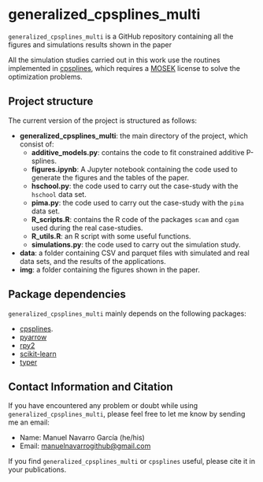 # generalized_cpsplines_multi

`generalized_cpsplines_multi` is a GitHub repository containing all the figures
and simulations results shown in the paper

All the simulation studies carried out in this work use the routines implemented
in [cpsplines](https://github.com/ManuelNavarroGarcia/cpsplines), which requires
a [MOSEK](https://www.mosek.com) license to solve the optimization problems.

## Project structure

The current version of the project is structured as follows:

* **generalized_cpsplines_multi**: the main directory of the project, which
  consist of:
  * **additive_models.py**: contains the code to fit constrained additive
    P-splines.
  * **figures.ipynb**: A Jupyter notebook containing the code used to generate
    the figures and the tables of the paper.
  * **hschool.py**: the code used to carry out the case-study with the `hschool`
    data set.
  * **pima.py**: the code used to carry out the case-study with the `pima`
    data set.
  * **R_scripts.R**: contains the R code of the packages `scam` and `cgam` used
    during the real case-studies.
  * **R_utils.R**: an R script with some useful functions.
  * **simulations.py**: the code used to carry out the simulation study.
* **data**: a folder containing CSV and parquet files with simulated and real
  data sets, and the results of the applications.
* **img**: a folder containing the figures shown in the paper.

## Package dependencies

`generalized_cpsplines_multi` mainly depends on the following packages:

* [cpsplines](https://pypi.org/project/cpsplines/).
* [pyarrow](https://pypi.org/project/pyarrow/)
* [rpy2](https://pypi.org/project/rpy2/)
* [scikit-learn](https://scikit-learn.org/stable/)
* [typer](https://pypi.org/project/typer/)

## Contact Information and Citation

If you have encountered any problem or doubt while using
`generalized_cpsplines_multi`, please feel free to let me know by sending me an
email:

* Name: Manuel Navarro García (he/his)
* Email: manuelnavarrogithub@gmail.com

If you find `generalized_cpsplines_multi` or `cpsplines` useful, please cite it
in your publications.
